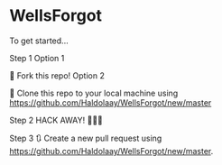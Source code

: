 # WellsForgot
To get started...

Step 1
Option 1

🍴 Fork this repo!
Option 2

👯 Clone this repo to your local machine using https://github.com/Haldolaay/WellsForgot/new/master

Step 2
HACK AWAY! 🔨🔨🔨

Step 3
🔃 Create a new pull request using https://github.com/Haldolaay/WellsForgot/new/master.
